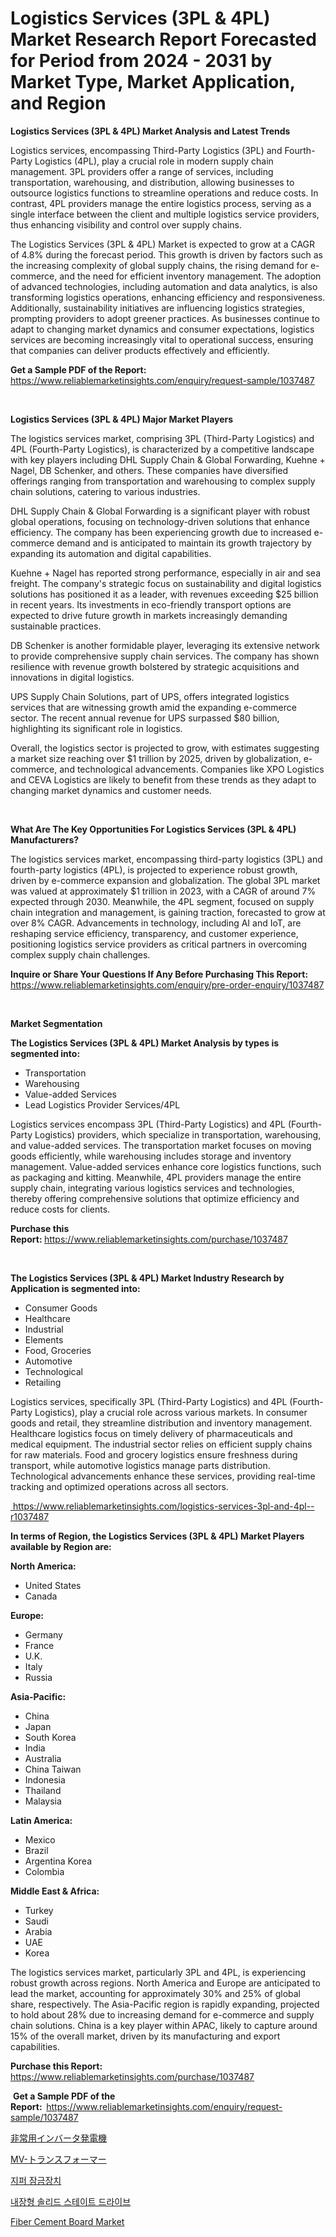 <p><h1>Logistics Services (3PL & 4PL) Market Research Report Forecasted for Period from 2024 -  2031 by Market Type, Market Application, and Region</h1></p><p><strong>Logistics Services (3PL & 4PL) Market Analysis and Latest Trends</strong></p>
<p><p>Logistics services, encompassing Third-Party Logistics (3PL) and Fourth-Party Logistics (4PL), play a crucial role in modern supply chain management. 3PL providers offer a range of services, including transportation, warehousing, and distribution, allowing businesses to outsource logistics functions to streamline operations and reduce costs. In contrast, 4PL providers manage the entire logistics process, serving as a single interface between the client and multiple logistics service providers, thus enhancing visibility and control over supply chains.</p><p>The Logistics Services (3PL & 4PL) Market is expected to grow at a CAGR of 4.8% during the forecast period. This growth is driven by factors such as the increasing complexity of global supply chains, the rising demand for e-commerce, and the need for efficient inventory management. The adoption of advanced technologies, including automation and data analytics, is also transforming logistics operations, enhancing efficiency and responsiveness. Additionally, sustainability initiatives are influencing logistics strategies, prompting providers to adopt greener practices. As businesses continue to adapt to changing market dynamics and consumer expectations, logistics services are becoming increasingly vital to operational success, ensuring that companies can deliver products effectively and efficiently.</p></p>
<p><strong>Get a Sample PDF of the Report:&nbsp;</strong> <a href="https://www.reliablemarketinsights.com/enquiry/request-sample/1037487">https://www.reliablemarketinsights.com/enquiry/request-sample/1037487</a></p>
<p>&nbsp;</p>
<p><strong>Logistics Services (3PL & 4PL) Major Market Players</strong></p>
<p><p>The logistics services market, comprising 3PL (Third-Party Logistics) and 4PL (Fourth-Party Logistics), is characterized by a competitive landscape with key players including DHL Supply Chain & Global Forwarding, Kuehne + Nagel, DB Schenker, and others. These companies have diversified offerings ranging from transportation and warehousing to complex supply chain solutions, catering to various industries.</p><p>DHL Supply Chain & Global Forwarding is a significant player with robust global operations, focusing on technology-driven solutions that enhance efficiency. The company has been experiencing growth due to increased e-commerce demand and is anticipated to maintain its growth trajectory by expanding its automation and digital capabilities.</p><p>Kuehne + Nagel has reported strong performance, especially in air and sea freight. The company's strategic focus on sustainability and digital logistics solutions has positioned it as a leader, with revenues exceeding $25 billion in recent years. Its investments in eco-friendly transport options are expected to drive future growth in markets increasingly demanding sustainable practices.</p><p>DB Schenker is another formidable player, leveraging its extensive network to provide comprehensive supply chain services. The company has shown resilience with revenue growth bolstered by strategic acquisitions and innovations in digital logistics.</p><p>UPS Supply Chain Solutions, part of UPS, offers integrated logistics services that are witnessing growth amid the expanding e-commerce sector. The recent annual revenue for UPS surpassed $80 billion, highlighting its significant role in logistics.</p><p>Overall, the logistics sector is projected to grow, with estimates suggesting a market size reaching over $1 trillion by 2025, driven by globalization, e-commerce, and technological advancements. Companies like XPO Logistics and CEVA Logistics are likely to benefit from these trends as they adapt to changing market dynamics and customer needs.</p></p>
<p>&nbsp;</p>
<p><strong>What Are The Key Opportunities For Logistics Services (3PL & 4PL) Manufacturers?</strong></p>
<p><p>The logistics services market, encompassing third-party logistics (3PL) and fourth-party logistics (4PL), is projected to experience robust growth, driven by e-commerce expansion and globalization. The global 3PL market was valued at approximately $1 trillion in 2023, with a CAGR of around 7% expected through 2030. Meanwhile, the 4PL segment, focused on supply chain integration and management, is gaining traction, forecasted to grow at over 8% CAGR. Advancements in technology, including AI and IoT, are reshaping service efficiency, transparency, and customer experience, positioning logistics service providers as critical partners in overcoming complex supply chain challenges.</p></p>
<p><strong>Inquire or Share Your Questions If Any Before Purchasing This Report:</strong> <a href="https://www.reliablemarketinsights.com/enquiry/pre-order-enquiry/1037487">https://www.reliablemarketinsights.com/enquiry/pre-order-enquiry/1037487</a></p>
<p>&nbsp;</p>
<p><strong>Market Segmentation</strong></p>
<p><strong>The Logistics Services (3PL & 4PL) Market Analysis by types is segmented into:</strong></p>
<p><ul><li>Transportation</li><li>Warehousing</li><li>Value-added Services</li><li>Lead Logistics Provider Services/4PL</li></ul></p>
<p><p>Logistics services encompass 3PL (Third-Party Logistics) and 4PL (Fourth-Party Logistics) providers, which specialize in transportation, warehousing, and value-added services. The transportation market focuses on moving goods efficiently, while warehousing includes storage and inventory management. Value-added services enhance core logistics functions, such as packaging and kitting. Meanwhile, 4PL providers manage the entire supply chain, integrating various logistics services and technologies, thereby offering comprehensive solutions that optimize efficiency and reduce costs for clients.</p></p>
<p><strong>Purchase this Report:&nbsp;</strong><a href="https://www.reliablemarketinsights.com/purchase/1037487">https://www.reliablemarketinsights.com/purchase/1037487</a></p>
<p>&nbsp;</p>
<p><strong>The Logistics Services (3PL & 4PL) Market Industry Research by Application is segmented into:</strong></p>
<p><ul><li>Consumer Goods</li><li>Healthcare</li><li>Industrial</li><li>Elements</li><li>Food, Groceries</li><li>Automotive</li><li>Technological</li><li>Retailing</li></ul></p>
<p><p>Logistics services, specifically 3PL (Third-Party Logistics) and 4PL (Fourth-Party Logistics), play a crucial role across various markets. In consumer goods and retail, they streamline distribution and inventory management. Healthcare logistics focus on timely delivery of pharmaceuticals and medical equipment. The industrial sector relies on efficient supply chains for raw materials. Food and grocery logistics ensure freshness during transport, while automotive logistics manage parts distribution. Technological advancements enhance these services, providing real-time tracking and optimized operations across all sectors.</p></p>
<p><a href="https://www.reliablemarketinsights.com/logistics-services-3pl-and-4pl--r1037487">&nbsp;https://www.reliablemarketinsights.com/logistics-services-3pl-and-4pl--r1037487</a></p>
<p><strong>In terms of Region, the Logistics Services (3PL & 4PL) Market Players available by Region are:</strong></p>
<p>
    <p> <strong> North America: </strong>
        <ul>
            <li>United States</li>
            <li>Canada</li>
        </ul>
        </p> 
    <p> <strong> Europe: </strong>
        <ul>
            <li>Germany</li>
            <li>France</li>
            <li>U.K.</li>
            <li>Italy</li>
            <li>Russia</li>
        </ul>
        </p> 
    <p> <strong> Asia-Pacific: </strong>
        <ul>
            <li>China</li>
            <li>Japan</li>
            <li>South Korea</li>
            <li>India</li>
            <li>Australia</li>
            <li>China Taiwan</li>
            <li>Indonesia</li>
            <li>Thailand</li>
            <li>Malaysia</li>
        </ul>
        </p> 
    <p> <strong> Latin America: </strong>
        <ul>
            <li>Mexico</li>
            <li>Brazil</li>
            <li>Argentina Korea</li>
            <li>Colombia</li>
        </ul>
        </p> 
    <p> <strong> Middle East & Africa: </strong>
        <ul>
            <li>Turkey</li>
            <li>Saudi</li>
            <li>Arabia</li>
            <li>UAE</li>
            <li>Korea</li>
        </ul>
    </p>
    </p>
<p><p>The logistics services market, particularly 3PL and 4PL, is experiencing robust growth across regions. North America and Europe are anticipated to lead the market, accounting for approximately 30% and 25% of global share, respectively. The Asia-Pacific region is rapidly expanding, projected to hold about 28% due to increasing demand for e-commerce and supply chain solutions. China is a key player within APAC, likely to capture around 15% of the overall market, driven by its manufacturing and export capabilities.</p></p>
<p><strong>Purchase this Report: </strong><a href="https://www.reliablemarketinsights.com/purchase/1037487">https://www.reliablemarketinsights.com/purchase/1037487</a></p>
<p>&nbsp;<strong>Get a Sample PDF of the Report:&nbsp;&nbsp;</strong><a href="https://www.reliablemarketinsights.com/enquiry/request-sample/1037487">https://www.reliablemarketinsights.com/enquiry/request-sample/1037487</a></p>
<p><strong></strong></p>
<p><p><a href="https://medium.com/@amayrani15moore/%E9%9D%9E%E5%B8%B8%E7%94%A8%E3%82%A4%E3%83%B3%E3%83%90%E3%83%BC%E3%82%BF%E3%83%BC%E7%99%BA%E9%9B%BB%E6%A9%9F%E5%B8%82%E5%A0%B4%E3%81%AE%E6%9C%AA%E6%9D%A5-%E3%82%B0%E3%83%AD%E3%83%BC%E3%83%90%E3%83%AB%E5%B8%82%E5%A0%B4%E4%BA%88%E6%B8%AC%E3%81%A8%E5%B8%82%E5%A0%B4%E5%8B%95%E5%90%91-2024-2031-f25f4ae8f6b0">非常用インバータ発電機</a></p><p><a href="https://medium.com/@amayrani15moore/mv-transformers-market-%E3%81%AF-%E3%82%B3%E3%82%B9%E3%83%88%E7%AE%A1%E7%90%86%E3%81%A8%E5%8A%B9%E7%8E%87%E5%90%91%E4%B8%8A%E3%82%92%E5%84%AA%E5%85%88%E3%81%97%E3%81%BE%E3%81%99-%E3%81%95%E3%82%89%E3%81%AB-%E5%A0%B1%E5%91%8A%E6%9B%B8%E3%81%AF%E5%B8%82%E5%A0%B4%E3%81%AE%E9%9C%80%E8%A6%81%E9%9D%A2%E3%81%A8%E4%BE%9B%E7%B5%A6%E9%9D%A2%E3%81%AE%E4%B8%A1%E6%96%B9%E3%82%92%E3%82%AB%E3%83%90%E3%83%BC%E3%81%97%E3%81%A6%E3%81%84%E3%81%BE%E3%81%99-mv-transformers-%E5%B8%82%E5%A0%B4%E3%81%AF-02f30835ab34">MV-トランスフォーマー</a></p><p><a href="https://medium.com/@jesskilback/%EC%84%B8%EA%B3%84-zip-fastener-market-%EC%9D%80-2024%EC%97%90%EC%84%9C-2031%EB%A1%9C-%EC%97%B0%ED%8F%89%EA%B7%A0-%EC%A6%9D%EA%B0%80%EC%9C%A8%EC%9D%84-%EB%B3%B4%EC%9D%BC-%EA%B2%83%EC%9C%BC%EB%A1%9C-%EC%98%88%EC%83%81%EB%90%A9%EB%8B%88%EB%8B%A4-edf44f98b971">지퍼 잠금장치</a></p><p><a href="https://medium.com/@jesskilback/internal-solid-state-drive-market-%EC%9D%98-%EA%B8%80%EB%A1%9C%EB%B2%8C-%EC%8B%9C%EC%9E%A5-%EA%B0%9C%EC%9A%94%EB%8A%94-%EC%A0%84-%EC%84%B8%EA%B3%84-%EB%B0%8F-%EC%A3%BC%EC%9A%94-%EC%8B%9C%EC%9E%A5%EC%9D%98-%EC%82%B0%EC%97%85%EC%97%90-%EC%98%81%ED%96%A5%EC%9D%84-%EB%AF%B8%EC%B9%98%EB%8A%94-%EC%A3%BC%EC%9A%94-%ED%8A%B8%EB%A0%8C%EB%93%9C%EC%97%90-%EB%8C%80%ED%95%9C-%EB%8F%85%ED%8A%B9%ED%95%9C-%EA%B4%80%EC%A0%90%EC%9D%84-%EC%A0%9C%EA%B3%B5%ED%95%A9%EB%8B%88%EB%8B%A4-a6b5a9973d39">내장형 솔리드 스테이트 드라이브</a></p><p><a href="https://issuu.com/reportprime-2/docs/fiber-cement-board-market-size-2030_8eef8d996637bd">Fiber Cement Board Market</a></p></p>